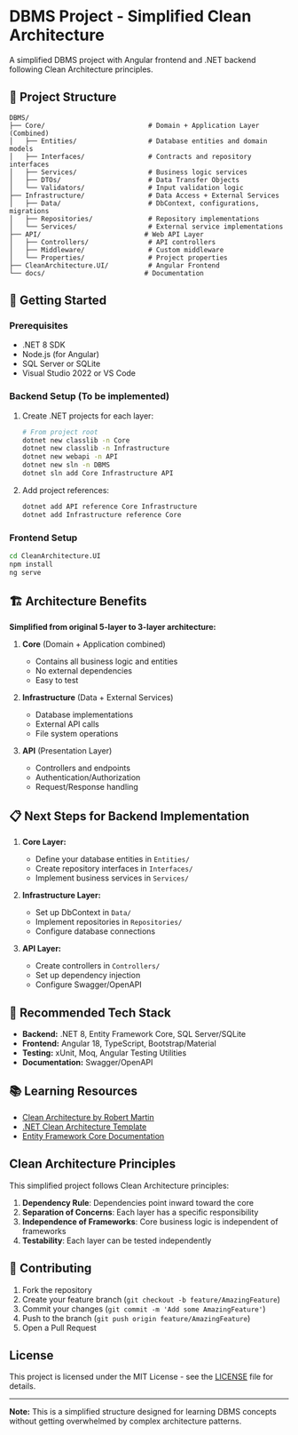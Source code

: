 # DBMS Project - Simplified Clean Architecture

A simplified DBMS project with Angular frontend and .NET backend following Clean Architecture principles.

## 📁 Project Structure

```
DBMS/
├── Core/                          # Domain + Application Layer (Combined)
│   ├── Entities/                  # Database entities and domain models
│   ├── Interfaces/                # Contracts and repository interfaces
│   ├── Services/                  # Business logic services
│   ├── DTOs/                      # Data Transfer Objects
│   └── Validators/                # Input validation logic
├── Infrastructure/                # Data Access + External Services
│   ├── Data/                      # DbContext, configurations, migrations
│   ├── Repositories/              # Repository implementations
│   └── Services/                  # External service implementations
├── API/                          # Web API Layer
│   ├── Controllers/               # API controllers
│   ├── Middleware/                # Custom middleware
│   └── Properties/                # Project properties
├── CleanArchitecture.UI/          # Angular Frontend
└── docs/                         # Documentation
```

## 🚀 Getting Started

### Prerequisites
- .NET 8 SDK
- Node.js (for Angular)
- SQL Server or SQLite
- Visual Studio 2022 or VS Code

### Backend Setup (To be implemented)
1. Create .NET projects for each layer:
   ```bash
   # From project root
   dotnet new classlib -n Core
   dotnet new classlib -n Infrastructure  
   dotnet new webapi -n API
   dotnet new sln -n DBMS
   dotnet sln add Core Infrastructure API
   ```

2. Add project references:
   ```bash
   dotnet add API reference Core Infrastructure
   dotnet add Infrastructure reference Core
   ```

### Frontend Setup
```bash
cd CleanArchitecture.UI
npm install
ng serve
```

## 🏗️ Architecture Benefits

**Simplified from original 5-layer to 3-layer architecture:**

1. **Core** (Domain + Application combined)
   - Contains all business logic and entities
   - No external dependencies
   - Easy to test

2. **Infrastructure** (Data + External Services)
   - Database implementations
   - External API calls
   - File system operations

3. **API** (Presentation Layer)
   - Controllers and endpoints
   - Authentication/Authorization
   - Request/Response handling

## 📋 Next Steps for Backend Implementation

1. **Core Layer:**
   - Define your database entities in `Entities/`
   - Create repository interfaces in `Interfaces/`
   - Implement business services in `Services/`

2. **Infrastructure Layer:**
   - Set up DbContext in `Data/`
   - Implement repositories in `Repositories/`
   - Configure database connections

3. **API Layer:**
   - Create controllers in `Controllers/`
   - Set up dependency injection
   - Configure Swagger/OpenAPI

## 🔧 Recommended Tech Stack

- **Backend:** .NET 8, Entity Framework Core, SQL Server/SQLite
- **Frontend:** Angular 18, TypeScript, Bootstrap/Material
- **Testing:** xUnit, Moq, Angular Testing Utilities
- **Documentation:** Swagger/OpenAPI

## 📚 Learning Resources

- [Clean Architecture by Robert Martin](https://blog.cleancoder.com/uncle-bob/2012/08/13/the-clean-architecture.html)
- [.NET Clean Architecture Template](https://github.com/jasontaylordev/CleanArchitecture)
- [Entity Framework Core Documentation](https://docs.microsoft.com/en-us/ef/core/)

## Clean Architecture Principles

This simplified project follows Clean Architecture principles:

1. **Dependency Rule**: Dependencies point inward toward the core
2. **Separation of Concerns**: Each layer has a specific responsibility
3. **Independence of Frameworks**: Core business logic is independent of frameworks
4. **Testability**: Each layer can be tested independently

## 🤝 Contributing

1. Fork the repository
2. Create your feature branch (`git checkout -b feature/AmazingFeature`)
3. Commit your changes (`git commit -m 'Add some AmazingFeature'`)
4. Push to the branch (`git push origin feature/AmazingFeature`)
5. Open a Pull Request

## License

This project is licensed under the MIT License - see the [LICENSE](LICENSE.txt) file for details.

---
**Note:** This is a simplified structure designed for learning DBMS concepts without getting overwhelmed by complex architecture patterns. 